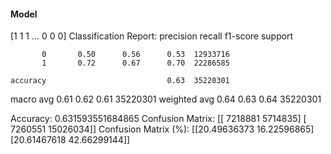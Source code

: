 #### Model
[1 1 1 ... 0 0 0]
Classification Report:
              precision    recall  f1-score   support

           0       0.50      0.56      0.53  12933716
           1       0.72      0.67      0.70  22286585

    accuracy                           0.63  35220301
   macro avg       0.61      0.62      0.61  35220301
weighted avg       0.64      0.63      0.64  35220301

Accuracy: 0.631593551684865
Confusion Matrix:
[[ 7218881  5714835]
 [ 7260551 15026034]]
Confusion Matrix (%):
[[20.49636373 16.22596865]
 [20.61467618 42.66299144]]
